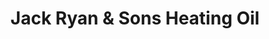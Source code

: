 ---
title: "Jack Ryan & Sons Heating Oil"
url: /mahanoy-city/jack-ryan-und-sons-heating-oil/
shop: Gasflaschen
---
